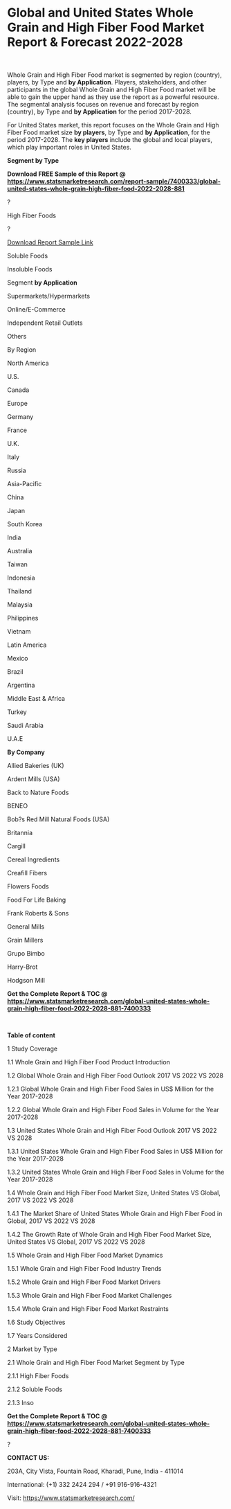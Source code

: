 <h1>Global and United States Whole Grain and High Fiber Food Market Report & Forecast 2022-2028</h1><br/><p>Whole Grain and High Fiber Food market is segmented by region (country), players, by Type and <strong>by Application</strong>. Players, stakeholders, and other participants in the global Whole Grain and High Fiber Food market will be able to gain the upper hand as they use the report as a powerful resource. The segmental analysis focuses on revenue and forecast by region (country), by Type and <strong>by Application</strong> for the period 2017-2028.</p>
 
 
 
 <p>For United States market, this report focuses on the Whole Grain and High Fiber Food market size <strong>by players</strong>, by Type and <strong>by Application</strong>, for the period 2017-2028. The <strong>key players</strong> include the global and local players, which play important roles in United States.</p>
 
 
 
 <p><strong>Segment by Type</strong></p>
 
 
 
 <div><b>Download FREE Sample of this Report @ <a href="https://www.statsmarketresearch.com/download-free-sample/7400333/global-united-states-whole-grain-high-fiber-food-2022-2028-881">https://www.statsmarketresearch.com/report-sample/7400333/global-united-states-whole-grain-high-fiber-food-2022-2028-881</a></b></div>
 
 
 
 <p>? </p>
 
 
 
 <p>High Fiber Foods</p>
 
 
 
 <p>? </p>
 
 
 
 <p><a href="https://www.statsmarketresearch.com/download-free-sample/7400333/global-united-states-whole-grain-high-fiber-food-2022-2028-881">Download Report Sample Link</a></p>
 
 
 
 <p>Soluble Foods</p>
 
 
 
 <p>Insoluble Foods</p>
 
 
 
 <p>Segment <strong>by Application</strong></p>
 
 
 
 <p>Supermarkets/Hypermarkets</p>
 
 
 
 <p>Online/E-Commerce</p>
 
 
 
 <p>Independent Retail Outlets</p>
 
 
 
 <p>Others</p>
 
 
 
 <p>By Region</p>
 
 
 
 <p>North America</p>
 
 
 
 <p>U.S.</p>
 
 
 
 <p>Canada</p>
 
 
 
 <p>Europe</p>
 
 
 
 <p>Germany</p>
 
 
 
 <p>France</p>
 
 
 
 <p>U.K.</p>
 
 
 
 <p>Italy</p>
 
 
 
 <p>Russia</p>
 
 
 
 <p>Asia-Pacific</p>
 
 
 
 <p>China</p>
 
 
 
 <p>Japan</p>
 
 
 
 <p>South Korea</p>
 
 
 
 <p>India</p>
 
 
 
 <p>Australia</p>
 
 
 
 <p>Taiwan</p>
 
 
 
 <p>Indonesia</p>
 
 
 
 <p>Thailand</p>
 
 
 
 <p>Malaysia</p>
 
 
 
 <p>Philippines</p>
 
 
 
 <p>Vietnam</p>
 
 
 
 <p>Latin America</p>
 
 
 
 <p>Mexico</p>
 
 
 
 <p>Brazil</p>
 
 
 
 <p>Argentina</p>
 
 
 
 <p>Middle East & Africa</p>
 
 
 
 <p>Turkey</p>
 
 
 
 <p>Saudi Arabia</p>
 
 
 
 <p>U.A.E</p>
 
 
 
 <p><strong>By Company</strong></p>
 
 
 
 <p>Allied Bakeries (UK)</p>
 
 
 
 <p>Ardent Mills (USA)</p>
 
 
 
 <p>Back to Nature Foods</p>
 
 
 
 <p>BENEO</p>
 
 
 
 <p>Bob?s Red Mill Natural Foods (USA)</p>
 
 
 
 <p>Britannia</p>
 
 
 
 <p>Cargill</p>
 
 
 
 <p>Cereal Ingredients</p>
 
 
 
 <p>Creafill Fibers</p>
 
 
 
 <p>Flowers Foods</p>
 
 
 
 <p>Food For Life Baking</p>
 
 
 
 <p>Frank Roberts & Sons</p>
 
 
 
 <p>General Mills</p>
 
 
 
 <p>Grain Millers</p>
 
 
 
 <p>Grupo Bimbo</p>
 
 
 
 <p>Harry-Brot</p>
 
 
 
 <p>Hodgson Mill</p>
 
 
 
 <div><b>Get the Complete Report & TOC @ <a href="https://www.statsmarketresearch.com/global-united-states-whole-grain-high-fiber-food-2022-2028-881-7400333">https://www.statsmarketresearch.com/global-united-states-whole-grain-high-fiber-food-2022-2028-881-7400333</a></b></div>
 
 
 
 <p><br />
 
 <b>Table of content</b></p>
 
 
 
 <p>1 Study Coverage<br />
 
 1.1 Whole Grain and High Fiber Food Product Introduction<br />
 
 1.2 Global Whole Grain and High Fiber Food Outlook 2017 VS 2022 VS 2028<br />
 
 1.2.1 Global Whole Grain and High Fiber Food Sales in US$ Million for the Year 2017-2028<br />
 
 1.2.2 Global Whole Grain and High Fiber Food Sales in Volume for the Year 2017-2028<br />
 
 1.3 United States Whole Grain and High Fiber Food Outlook 2017 VS 2022 VS 2028<br />
 
 1.3.1 United States Whole Grain and High Fiber Food Sales in US$ Million for the Year 2017-2028<br />
 
 1.3.2 United States Whole Grain and High Fiber Food Sales in Volume for the Year 2017-2028<br />
 
 1.4 Whole Grain and High Fiber Food Market Size, United States VS Global, 2017 VS 2022 VS 2028<br />
 
 1.4.1 The Market Share of United States Whole Grain and High Fiber Food in Global, 2017 VS 2022 VS 2028<br />
 
 1.4.2 The Growth Rate of Whole Grain and High Fiber Food Market Size, United States VS Global, 2017 VS 2022 VS 2028<br />
 
 1.5 Whole Grain and High Fiber Food Market Dynamics<br />
 
 1.5.1 Whole Grain and High Fiber Food Industry Trends<br />
 
 1.5.2 Whole Grain and High Fiber Food Market Drivers<br />
 
 1.5.3 Whole Grain and High Fiber Food Market Challenges<br />
 
 1.5.4 Whole Grain and High Fiber Food Market Restraints<br />
 
 1.6 Study Objectives<br />
 
 1.7 Years Considered<br />
 
 2 Market by Type<br />
 
 2.1 Whole Grain and High Fiber Food Market Segment by Type<br />
 
 2.1.1 High Fiber Foods<br />
 
 2.1.2 Soluble Foods<br />
 
 2.1.3 Inso</p>
 
 
 
 <div><b>Get the Complete Report & TOC @ <a href="https://www.statsmarketresearch.com/global-united-states-whole-grain-high-fiber-food-2022-2028-881-7400333">https://www.statsmarketresearch.com/global-united-states-whole-grain-high-fiber-food-2022-2028-881-7400333</a></b></div>
 
 
 
 <p>? </p>
 
 
 
 <p><b>CONTACT US:</b><br />
 
 203A, City Vista, Fountain Road, Kharadi, Pune, India - 411014<br />
 
 International: (+1) 332 2424 294 / +91 916-916-4321<br />
 
 Visit: <a href="https://www.statsmarketresearch.com/">https://www.statsmarketresearch.com/</a></p>